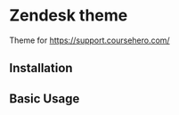 # Zendesk theme #
Theme for https://support.coursehero.com/

Installation
-------------

Basic Usage
-------------
